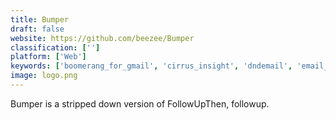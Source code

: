 ```yaml
---
title: Bumper
draft: false 
website: https://github.com/beezee/Bumper
classification: ['']
platform: ['Web']
keywords: ['boomerang_for_gmail', 'cirrus_insight', 'dndemail', 'email_signature_rescue', 'emailplayground', 'followupthen', 'followup.cc', 'laytr', 'mailfred', 'my_future_self', 'notnow.co', 'oootwitter', 'prospect.io', 'rgb_technologies_-_email_scheduler', 'rebump', 'right_inbox', 'sendrecurring', 'seventh_sense', 'yesware', 'mailreminder.net']
image: logo.png
---
```

Bumper is a stripped down version of FollowUpThen, followup.